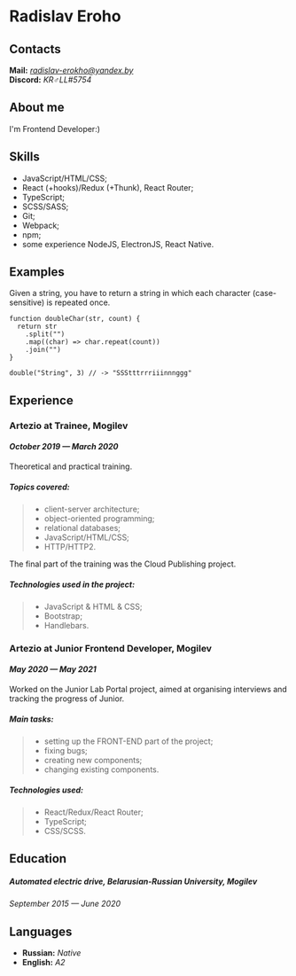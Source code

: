 # Radislav Eroho

Contacts
---

**Mail:** *radislav-erokho@yandex.by*  
**Discord:** *KR♂LL#5754*

About me
---

I'm Frontend Developer:)

Skills
---

- JavaScript/HTML/CSS;
- React (+hooks)/Redux (+Thunk), React Router;
- TypeScript;
- SCSS/SASS;
- Git;
- Webpack;
- npm;
- some experience NodeJS, ElectronJS, React Native.

Examples
---
Given a string, you have to return a string in which each character (case-sensitive) is repeated once.
```
function doubleChar(str, count) {
  return str
    .split("")
    .map((char) => char.repeat(count))
    .join("")
}

double("String", 3) // -> "SSStttrrriiinnnggg"
```

Experience
---
### Artezio at Trainee, Mogilev
#### *October 2019 — March 2020*

Theoretical and practical training.

##### Topics covered:
> - client-server architecture;
> - object-oriented programming;
> - relational databases;
> - JavaScript/HTML/CSS;
> - HTTP/HTTP2.

The final part of the training was the Cloud Publishing project.

##### Technologies used in the project:
> - JavaScript & HTML & CSS;
> - Bootstrap;
> - Handlebars.

### Artezio at Junior Frontend Developer, Mogilev
#### *May 2020 — May 2021*  
Worked on the Junior Lab Portal project, aimed at organising interviews
and tracking the progress of Junior.

##### Main tasks:
> - setting up the FRONT-END part of the project;
> - fixing bugs;
> - creating new components;
> - changing existing components.

##### Technologies used:
> - React/Redux/React Router;
> - TypeScript;
> - CSS/SCSS.


Education
---

##### Automated electric drive, Belarusian-Russian University, Mogilev
*September 2015 — June 2020*

Languages
---
- **Russian:** *Native*
- **English:** *A2*
